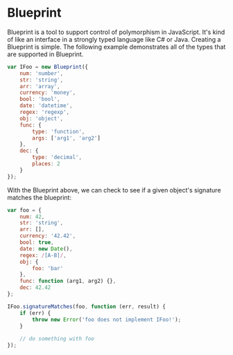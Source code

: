 Blueprint
==========

Blueprint is a tool to support control of polymorphism in JavaScript. It's kind of like an interface in a strongly typed language like C# or Java. Creating a Blueprint is simple. The following example demonstrates all of the types that are supported in Blueprint.

```JavaScript
var IFoo = new Blueprint({
    num: 'number',
    str: 'string',
    arr: 'array',
    currency: 'money',
    bool: 'bool',
    date: 'datetime',
    regex: 'regexp',
    obj: 'object',
    func: {
        type: 'function',
        args: ['arg1', 'arg2']
    },
    dec: {
        type: 'decimal',
        places: 2
    }
});
```

With the Blueprint above, we can check to see if a given object's signature matches the blueprint:

```JavaScript
var foo = {
    num: 42,
    str: 'string',
    arr: [],
    currency: '42.42',
    bool: true,
    date: new Date(),
    regex: /[A-B]/,
    obj: {
        foo: 'bar'
    },
    func: function (arg1, arg2) {},
    dec: 42.42
};

IFoo.signatureMatches(foo, function (err, result) {
    if (err) {
        throw new Error('foo does not implement IFoo!');
    }
    
    // do something with foo
});
```
